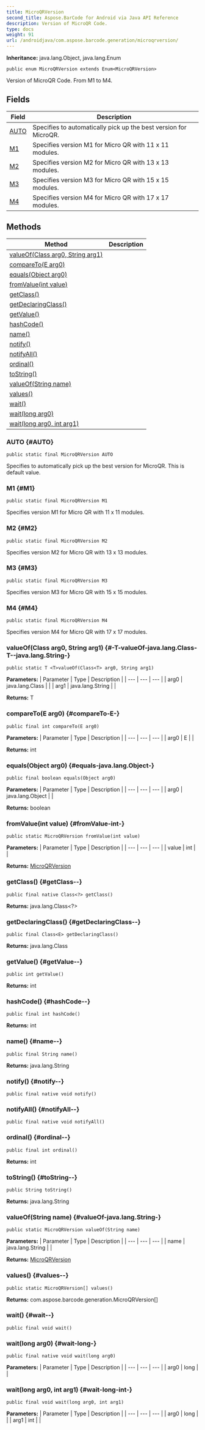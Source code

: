 ```yaml
---
title: MicroQRVersion
second_title: Aspose.BarCode for Android via Java API Reference
description: Version of MicroQR Code.
type: docs
weight: 91
url: /androidjava/com.aspose.barcode.generation/microqrversion/
---
```

**Inheritance:**
java.lang.Object, java.lang.Enum
```
public enum MicroQRVersion extends Enum<MicroQRVersion>
```

Version of MicroQR Code. From M1 to M4.
## Fields

| Field | Description |
| --- | --- |
| [AUTO](#AUTO) | Specifies to automatically pick up the best version for MicroQR. |
| [M1](#M1) | Specifies version M1 for Micro QR with 11 x 11 modules. |
| [M2](#M2) | Specifies version M2 for Micro QR with 13 x 13 modules. |
| [M3](#M3) | Specifies version M3 for Micro QR with 15 x 15 modules. |
| [M4](#M4) | Specifies version M4 for Micro QR with 17 x 17 modules. |
## Methods

| Method | Description |
| --- | --- |
| [<T>valueOf(Class<T> arg0, String arg1)](#-T-valueOf-java.lang.Class-T--java.lang.String-) |  |
| [compareTo(E arg0)](#compareTo-E-) |  |
| [equals(Object arg0)](#equals-java.lang.Object-) |  |
| [fromValue(int value)](#fromValue-int-) |  |
| [getClass()](#getClass--) |  |
| [getDeclaringClass()](#getDeclaringClass--) |  |
| [getValue()](#getValue--) |  |
| [hashCode()](#hashCode--) |  |
| [name()](#name--) |  |
| [notify()](#notify--) |  |
| [notifyAll()](#notifyAll--) |  |
| [ordinal()](#ordinal--) |  |
| [toString()](#toString--) |  |
| [valueOf(String name)](#valueOf-java.lang.String-) |  |
| [values()](#values--) |  |
| [wait()](#wait--) |  |
| [wait(long arg0)](#wait-long-) |  |
| [wait(long arg0, int arg1)](#wait-long-int-) |  |
### AUTO {#AUTO}
```
public static final MicroQRVersion AUTO
```


Specifies to automatically pick up the best version for MicroQR. This is default value.

### M1 {#M1}
```
public static final MicroQRVersion M1
```


Specifies version M1 for Micro QR with 11 x 11 modules.

### M2 {#M2}
```
public static final MicroQRVersion M2
```


Specifies version M2 for Micro QR with 13 x 13 modules.

### M3 {#M3}
```
public static final MicroQRVersion M3
```


Specifies version M3 for Micro QR with 15 x 15 modules.

### M4 {#M4}
```
public static final MicroQRVersion M4
```


Specifies version M4 for Micro QR with 17 x 17 modules.

### <T>valueOf(Class<T> arg0, String arg1) {#-T-valueOf-java.lang.Class-T--java.lang.String-}
```
public static T <T>valueOf(Class<T> arg0, String arg1)
```




**Parameters:**
| Parameter | Type | Description |
| --- | --- | --- |
| arg0 | java.lang.Class<T> |  |
| arg1 | java.lang.String |  |

**Returns:**
T
### compareTo(E arg0) {#compareTo-E-}
```
public final int compareTo(E arg0)
```




**Parameters:**
| Parameter | Type | Description |
| --- | --- | --- |
| arg0 | E |  |

**Returns:**
int
### equals(Object arg0) {#equals-java.lang.Object-}
```
public final boolean equals(Object arg0)
```




**Parameters:**
| Parameter | Type | Description |
| --- | --- | --- |
| arg0 | java.lang.Object |  |

**Returns:**
boolean
### fromValue(int value) {#fromValue-int-}
```
public static MicroQRVersion fromValue(int value)
```




**Parameters:**
| Parameter | Type | Description |
| --- | --- | --- |
| value | int |  |

**Returns:**
[MicroQRVersion](../../com.aspose.barcode.generation/microqrversion)
### getClass() {#getClass--}
```
public final native Class<?> getClass()
```




**Returns:**
java.lang.Class<?>
### getDeclaringClass() {#getDeclaringClass--}
```
public final Class<E> getDeclaringClass()
```




**Returns:**
java.lang.Class<E>
### getValue() {#getValue--}
```
public int getValue()
```




**Returns:**
int
### hashCode() {#hashCode--}
```
public final int hashCode()
```




**Returns:**
int
### name() {#name--}
```
public final String name()
```




**Returns:**
java.lang.String
### notify() {#notify--}
```
public final native void notify()
```




### notifyAll() {#notifyAll--}
```
public final native void notifyAll()
```




### ordinal() {#ordinal--}
```
public final int ordinal()
```




**Returns:**
int
### toString() {#toString--}
```
public String toString()
```




**Returns:**
java.lang.String
### valueOf(String name) {#valueOf-java.lang.String-}
```
public static MicroQRVersion valueOf(String name)
```




**Parameters:**
| Parameter | Type | Description |
| --- | --- | --- |
| name | java.lang.String |  |

**Returns:**
[MicroQRVersion](../../com.aspose.barcode.generation/microqrversion)
### values() {#values--}
```
public static MicroQRVersion[] values()
```




**Returns:**
com.aspose.barcode.generation.MicroQRVersion[]
### wait() {#wait--}
```
public final void wait()
```




### wait(long arg0) {#wait-long-}
```
public final native void wait(long arg0)
```




**Parameters:**
| Parameter | Type | Description |
| --- | --- | --- |
| arg0 | long |  |

### wait(long arg0, int arg1) {#wait-long-int-}
```
public final void wait(long arg0, int arg1)
```




**Parameters:**
| Parameter | Type | Description |
| --- | --- | --- |
| arg0 | long |  |
| arg1 | int |  |

